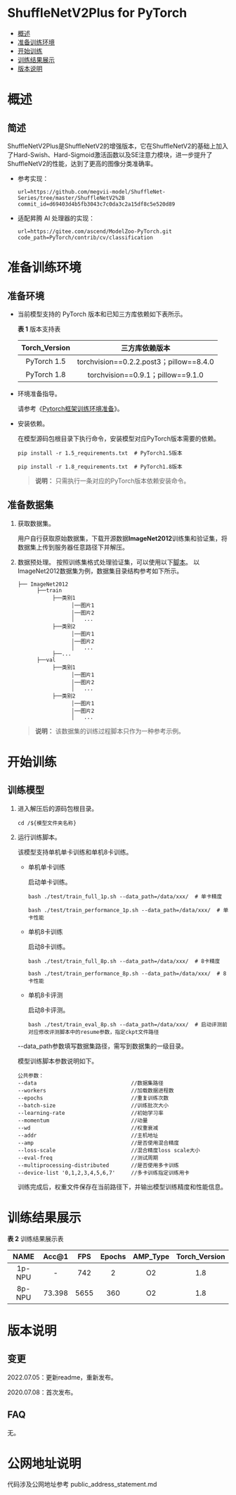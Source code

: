 #  ShuffleNetV2Plus for PyTorch

-   [概述](概述.md)
-   [准备训练环境](准备训练环境.md)
-   [开始训练](开始训练.md)
-   [训练结果展示](训练结果展示.md)
-   [版本说明](版本说明.md)

# 概述

## 简述
ShuffleNetV2Plus是ShuffleNetV2的增强版本，它在ShuffleNetV2的基础上加入了Hard-Swish、Hard-Sigmoid激活函数以及SE注意力模块，进一步提升了ShuffleNetV2的性能，达到了更高的图像分类准确率。
- 参考实现：

  ```
  url=https://github.com/megvii-model/ShuffleNet-Series/tree/master/ShuffleNetV2%2B
  commit_id=d69403d4b5fb3043c7c0da3c2a15df8c5e520d89
  ```

- 适配昇腾 AI 处理器的实现：

  ```
  url=https://gitee.com/ascend/ModelZoo-PyTorch.git
  code_path=PyTorch/contrib/cv/classification
  ```


# 准备训练环境

## 准备环境

- 当前模型支持的 PyTorch 版本和已知三方库依赖如下表所示。

  **表 1**  版本支持表

  | Torch_Version      | 三方库依赖版本                                 |
  | :--------: | :----------------------------------------------------------: |
  | PyTorch 1.5 | torchvision==0.2.2.post3；pillow==8.4.0 |
  | PyTorch 1.8 | torchvision==0.9.1；pillow==9.1.0 |
  
- 环境准备指导。

  请参考《[Pytorch框架训练环境准备](https://www.hiascend.com/document/detail/zh/ModelZoo/pytorchframework/ptes)》。
  
- 安装依赖。

  在模型源码包根目录下执行命令，安装模型对应PyTorch版本需要的依赖。
  ```
  pip install -r 1.5_requirements.txt  # PyTorch1.5版本
  
  pip install -r 1.8_requirements.txt  # PyTorch1.8版本
  ```
  > **说明：** 
  >只需执行一条对应的PyTorch版本依赖安装命令。


## 准备数据集

1. 获取数据集。

   用户自行获取原始数据集，下载开源数据**ImageNet2012**训练集和验证集，将数据集上传到服务器任意路径下并解压。

2. 数据预处理。
    按照训练集格式处理验证集，可以使用以下[脚本](https://raw.githubusercontent.com/soumith/imagenetloader.torch/master/valprep.sh)。
    以ImageNet2012数据集为例，数据集目录结构参考如下所示。

   ```
   ├── ImageNet2012
         ├──train
              ├──类别1
                    │──图片1
                    │──图片2
                    │   ...       
              ├──类别2
                    │──图片1
                    │──图片2
                    │   ...   
              ├──...                     
         ├──val  
              ├──类别1
                    │──图片1
                    │──图片2
                    │   ...       
              ├──类别2
                    │──图片1
                    │──图片2
                    │   ...              
   ```

   > **说明：** 
   >该数据集的训练过程脚本只作为一种参考示例。


# 开始训练

## 训练模型

1. 进入解压后的源码包根目录。

   ```
   cd /${模型文件夹名称} 
   ```

2. 运行训练脚本。

   该模型支持单机单卡训练和单机8卡训练。

   - 单机单卡训练

     启动单卡训练。

     ```
     bash ./test/train_full_1p.sh --data_path=/data/xxx/  # 单卡精度
     
     bash ./test/train_performance_1p.sh --data_path=/data/xxx/  # 单卡性能
     ```

   - 单机8卡训练

     启动8卡训练。

     ```
     bash ./test/train_full_8p.sh --data_path=/data/xxx/  # 8卡精度
     
     bash ./test/train_performance_8p.sh --data_path=/data/xxx/  # 8卡性能
     ```

   - 单机8卡评测

     启动8卡评测。

     ```
     bash ./test/train_eval_8p.sh --data_path=/data/xxx/  # 启动评测前对应修改评测脚本中的resume参数，指定ckpt文件路径
     ```

    --data_path参数填写数据集路径，需写到数据集的一级目录。

   模型训练脚本参数说明如下。  
   ```
   公共参数：
   --data                              //数据集路径
   --workers                           //加载数据进程数      
   --epochs                            //重复训练次数
   --batch-size                        //训练批次大小
   --learning-rate                     //初始学习率
   --momentum                          //动量
   --wd                                //权重衰减
   --addr                              //主机地址
   --amp                               //是否使用混合精度
   --loss-scale                        //混合精度loss scale大小
   --eval-freq                         //测试周期
   --multiprocessing-distributed       //是否使用多卡训练
   --device-list '0,1,2,3,4,5,6,7'     //多卡训练指定训练用卡
   ```
   训练完成后，权重文件保存在当前路径下，并输出模型训练精度和性能信息。


# 训练结果展示

**表 2**  训练结果展示表

| NAME    | Acc@1 |  FPS | Epochs | AMP_Type | Torch_Version |
| :-----: | :---: | :--: | :----: | :----: | :----: |
| 1p-NPU  | -     |  742 | 2      |       O2 |    1.8 |
| 8p-NPU  | 73.398 | 5655 | 360    |       O2 |    1.8 |


# 版本说明

## 变更

2022.07.05：更新readme，重新发布。

2020.07.08：首次发布。

## FAQ

无。

# 公网地址说明

代码涉及公网地址参考 public_address_statement.md